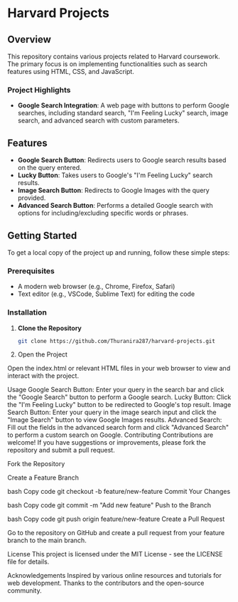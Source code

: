 # Harvard Projects

## Overview

This repository contains various projects related to Harvard coursework. The primary focus is on implementing functionalities such as search features using HTML, CSS, and JavaScript. 

### Project Highlights

- **Google Search Integration**: A web page with buttons to perform Google searches, including standard search, "I'm Feeling Lucky" search, image search, and advanced search with custom parameters.

## Features

- **Google Search Button**: Redirects users to Google search results based on the query entered.
- **Lucky Button**: Takes users to Google's "I'm Feeling Lucky" search results.
- **Image Search Button**: Redirects to Google Images with the query provided.
- **Advanced Search Button**: Performs a detailed Google search with options for including/excluding specific words or phrases.

## Getting Started

To get a local copy of the project up and running, follow these simple steps:

### Prerequisites

- A modern web browser (e.g., Chrome, Firefox, Safari)
- Text editor (e.g., VSCode, Sublime Text) for editing the code

### Installation

1. **Clone the Repository**

   ```bash
   git clone https://github.com/Thuranira287/harvard-projects.git
2. Open the Project

Open the index.html or relevant HTML files in your web browser to view and interact with the project.

Usage
Google Search Button: Enter your query in the search bar and click the "Google Search" button to perform a Google search.
Lucky Button: Click the "I'm Feeling Lucky" button to be redirected to Google's top result.
Image Search Button: Enter your query in the image search input and click the "Image Search" button to view Google Images results.
Advanced Search: Fill out the fields in the advanced search form and click "Advanced Search" to perform a custom search on Google.
Contributing
Contributions are welcome! If you have suggestions or improvements, please fork the repository and submit a pull request.

Fork the Repository

Create a Feature Branch

bash
Copy code
git checkout -b feature/new-feature
Commit Your Changes

bash
Copy code
git commit -m "Add new feature"
Push to the Branch

bash
Copy code
git push origin feature/new-feature
Create a Pull Request

Go to the repository on GitHub and create a pull request from your feature branch to the main branch.

License
This project is licensed under the MIT License - see the LICENSE file for details.

Acknowledgements
Inspired by various online resources and tutorials for web development.
Thanks to the contributors and the open-source community.

